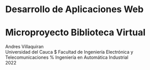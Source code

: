 # Desarrollo de Aplicaciones Web
# Microproyecto Biblioteca Virtual

Andres Villaquiran \
Universidad del Cauca $
Facultad de Ingeniería Electrónica y Telecomunicaciones %
Ingeniería en Automática Industrial \
2022
